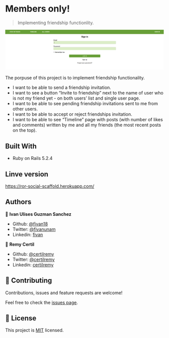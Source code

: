 # Members only!

> Implementing friendship functionlity.

<p align="center">
    <img src="app.png">
</p>

The porpuse of this project is to implement friendship functionality.

- I want to be able to send a friendship invitation.
- I want to see a button “Invite to friendship” next to the name of user who is not my friend yet - on both users’ list and single user page.
- I want to be able to see pending friendship invitations sent to me from other users.
- I want to be able to accept or reject friendships invitation.
- I want to be able to see “Timeline” page with posts (with number of likes and comments) written by me and all my friends (the most recent posts on the top).

## Built With

- Ruby on Rails 5.2.4

## Linve version
https://ror-social-scaffold.herokuapp.com/

## Authors

👤 **Ivan Ulises Guzman Sanchez**

- Github: [@fivan18](https://github.com/fivan18)
- Twitter: [@fivanunam](https://twitter.com/fivanunam)
- Linkedin: [fivan](https://www.linkedin.com/in/fivan)

👤 **Remy Certil**

- Github: [@certilremy](https://github.com/certilremy)
- Twitter: [@certilremy](https://twitter.com/certilremy)
- Linkedin: [certilremy](https://linkedin.com/in/certilremy)

## 🤝 Contributing

Contributions, issues and feature requests are welcome!

Feel free to check the [issues page]().

## 📝 License

This project is [MIT]() licensed.
